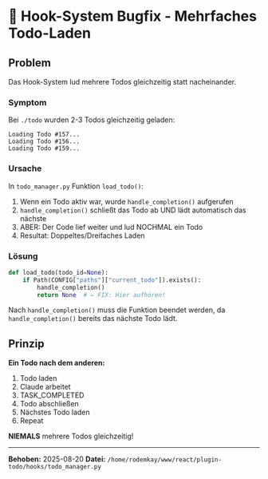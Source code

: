 # 🐛 Hook-System Bugfix - Mehrfaches Todo-Laden

## Problem
Das Hook-System lud mehrere Todos gleichzeitig statt nacheinander.

### Symptom
Bei `./todo` wurden 2-3 Todos gleichzeitig geladen:
```
Loading Todo #157...
Loading Todo #156...  
Loading Todo #159...
```

### Ursache
In `todo_manager.py` Funktion `load_todo()`:
1. Wenn ein Todo aktiv war, wurde `handle_completion()` aufgerufen
2. `handle_completion()` schließt das Todo ab UND lädt automatisch das nächste
3. ABER: Der Code lief weiter und lud NOCHMAL ein Todo
4. Resultat: Doppeltes/Dreifaches Laden

### Lösung
```python
def load_todo(todo_id=None):
    if Path(CONFIG["paths"]["current_todo"]).exists():
        handle_completion()
        return None  # ← FIX: Hier aufhören!
```

Nach `handle_completion()` muss die Funktion beendet werden, da `handle_completion()` bereits das nächste Todo lädt.

## Prinzip
**Ein Todo nach dem anderen:**
1. Todo laden
2. Claude arbeitet
3. TASK_COMPLETED
4. Todo abschließen
5. Nächstes Todo laden
6. Repeat

**NIEMALS** mehrere Todos gleichzeitig!

---
**Behoben:** 2025-08-20
**Datei:** `/home/rodemkay/www/react/plugin-todo/hooks/todo_manager.py`